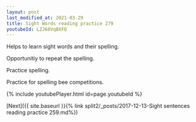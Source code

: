 ```yaml
---
layout: post
last_modified_at: 2021-03-29
title: Sight Words reading practice 279
youtubeId: LZJ68VqBXFQ
---
```

 
 
Helps to learn sight words and their spelling.

Opportunitiy to repeat the spelling. 

Practice spelling. 
 
Practice for spelling bee competitions. 
 
{% include youtubePlayer.html id=page.youtubeId %}
 
 

[Next]({{ site.baseurl }}{% link  split2/_posts/2017-12-13-Sight sentences reading practice 259.md%})
 
